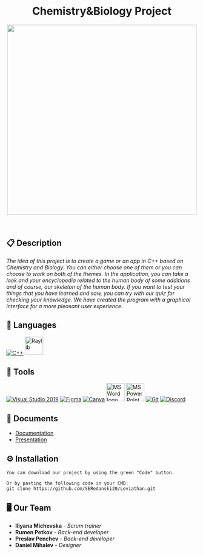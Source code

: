 <h1 align="center">Chemistry&Biology Project</h1>

<p align = "center">
  <img src="https://user-images.githubusercontent.com/75934947/229597141-440474e1-60ad-46f7-8509-779365ac5a19.png" width="500px"/>
</p>

<br>

## 📋 Description
  
<i>The idea of this project is to create a game or an app in C++ based on Chemistry and Biology. You can either choose one of them or you can choose to work on both of the themes. In the application, you can take a look and your encyclopedia related to the human body of some additions and of course, our skeleton of the human body. If you want to test your things that you have learned and saw, you can try with our quiz for checking your knowledge. We have created the program with a graphical interface for a more pleasant user experience.</i>

## 🚀 Languages 
  <p align="left"> 
  <a href="https://www.cplusplus.com/"><img src="https://img.icons8.com/color/48/000000/c-plus-plus-logo.png" alt="C++"/></a>
  <a href="https://www.raylib.com/"><img src="https://upload.wikimedia.org/wikipedia/commons/f/f4/Raylib_logo.png" width="48" alt="Raylib"/></a>
  </p>

## 🔧 Tools 
  <p align="left"> 
  <a href="https://visualstudio.microsoft.com/"><img src="https://img.icons8.com/fluency/48/000000/visual-studio.png" alt="Visual Studio 2019"/></a>
  <a href="https://www.figma.com/"><img src="https://img.icons8.com/color/48/000000/figma--v1.png" alt="Figma"/></a>
  <a href="https://www.canva.com/"><img src="https://img.icons8.com/fluency/48/null/canva.png" alt="Canva"/></a>
    <a href="https://www.microsoft.com/en-ww/microsoft-365/word"><img src="https://img.icons8.com/fluency/48/000000/microsoft-word-2019.png" alt="MS Word logo" width=48px/></a>
    <a href="https://www.microsoft.com/en-us/microsoft-365/powerpoint"><img src="https://img.icons8.com/fluency/48/000000/microsoft-powerpoint-2019.png" alt="MS PowerPoint logo" width=48px/></a>
    <a href="https://git-scm.com/"><img src="https://img.icons8.com/color/48/000000/git.png" alt="Git"/></a>
    <a href="https://discord.com/"><img src="https://img.icons8.com/fluency/48/null/microsoft-teams-2019.png" alt="Discord"/></a>
  </p> 

## 💼 Documents
- [Documentation](Documents/Documentation.pdf)
- [Presentation](Documents/Presentation.pdf)

## ⚙ Installation

```
You can download our project by using the green "Code" button.

Or by pasting the following code in your CMD:
git clone https://github.com/SERedanski20/Leviathan.git
```

## 🖥 Our Team
* **Iliyana Michevska** - *Scrum trainer* 
* **Rumen Petkov** - *Back-end developer* 
* **Preslav Penchev** - *Back-end developer* 
* **Daniel Mihalev** - *Designer*
